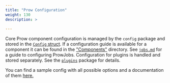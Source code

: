 ```yaml
---
title: "Prow Configuration"
weight: 130
description: >
  
---
```


Core Prow component configuration is managed by the `config` package and stored in the [`Config` struct](https://godoc.org/sigs.k8s.io/prow/pkg/config#Config). If a configuration guide is available for a component it can be found in the ["Components"](/docs/components/) directory. See [`jobs.md`](/docs/jobs/) for a guide to configuring ProwJobs.
Configuration for plugins is handled and stored separately. See the [`plugins`](/docs/components/plugins/) package for details.

You can find a sample config with all possible options and a documentation of them [here.](https://github.com/kubernetes/test-infra/tree/master/prow/config/prow-config-documented.yaml)
